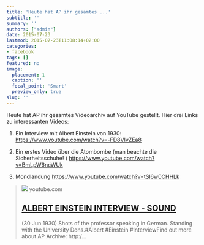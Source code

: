 ```yaml
---
title: 'Heute hat AP ihr gesamtes ...'
subtitle: ''
summary: ''
authors: ["admin"]
date: 2015-07-23
lastmod: 2015-07-23T11:08:14+02:00
categories:
- facebook
tags: []
featured: no
image:
  placement: 1
  caption: ''
  focal_point: 'Smart'
  preview_only: true
slug: ''
---
```

Heute hat AP ihr gesamtes Videoarchiv auf YouTube gestellt. Hier drei Links zu interessanten Videos:

1. Ein Interview mit Albert Einstein von 1930:
https://www.youtube.com/watch?v=-FD8VIvZEa8

2. Ein erstes Video über die Atombombe (man beachte die Sicherheitsschuhe! )
https://www.youtube.com/watch?v=BmLpW6ncWUk

3. Mondlandung
https://www.youtube.com/watch?v=tSl6w0CHHLk
> [![](https://i.ytimg.com/vi/-FD8VIvZEa8/hqdefault.jpg)](https://www.youtube.com/watch?v=-FD8VIvZEa8)
> youtube.com
> ## [ALBERT EINSTEIN INTERVIEW - SOUND](https://www.youtube.com/watch?v=-FD8VIvZEa8)
>
>(30 Jun 1930) Shots of the professor speaking in German. Standing with the University Dons.#Albert #Einstein #InterviewFind out more about AP Archive: http:/...


